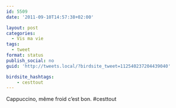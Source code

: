 ```yaml
---
id: 5509
date: '2011-09-10T14:57:38+02:00'

layout: post
categories:
  - Vis ma vie
tags:
  - tweet
format: status
publish_social: no
guid: 'http://tweets.local/?birdsite_tweet=112540237204439040'

birdsite_hashtags:
    - cesttout
---
```


Cappuccino, même froid c’est bon. #cesttout